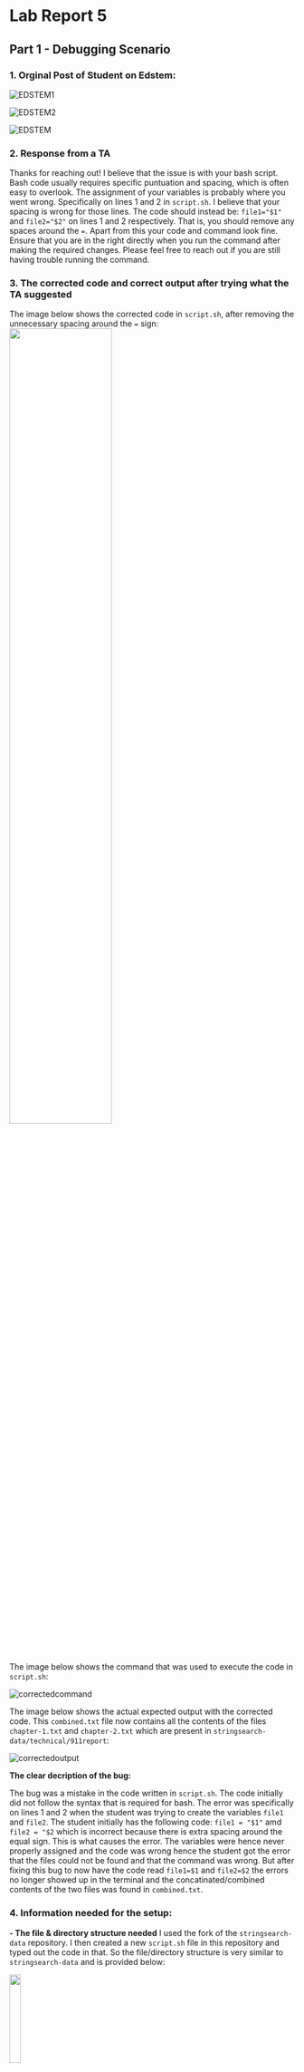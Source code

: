 # Lab Report 5 #

## Part 1 - Debugging Scenario ##

### 1. Orginal Post of Student on Edstem: ###
![EDSTEM1](edstem1.png)

![EDSTEM2](edstem2.png)

![EDSTEM](edstem.png)

### 2. Response from a TA ###
Thanks for reaching out! I believe that the issue is with your bash script. Bash code usually requires specific puntuation and spacing, which is often easy to overlook. The assignment of your variables is probably where you went wrong. Specifically on lines 1 and 2 in `script.sh`. I believe that your spacing is wrong for those lines. The code should instead be: `file1="$1"` and `file2="$2"` on lines 1 and 2 respectively. That is, you should remove any spaces around the `=`. Apart from this your code and command look fine. Ensure that you are in the right directly when you run the command after making the required changes. Please feel free to reach out if you are still having trouble running the command.


### 3. The corrected code and correct output after trying what the TA suggested ###

The image below shows the corrected code in `script.sh`, after removing the unnecessary spacing around the `=` sign:
<img src="correctedcode.png" width="60%" height="60%" />

The image below shows the command that was used to execute the code in `script.sh`:

![correctedcommand](correctedcommand.png)

The image below shows the actual expected output with the corrected code. This `combined.txt` file now contains all the contents of the files `chapter-1.txt` and `chapter-2.txt` which are present in `stringsearch-data/technical/911report`:

![correctedoutput](correctedoutput.png)

**The clear decription of the bug:** 

The bug was a mistake in the code written in `script.sh`. The code initially did not follow the syntax that is required for bash. The error was specifically on lines 1 and 2 when the student was trying to create the variables `file1` and `file2`. The student initially has the following code: `file1 = "$1"` amd `file2 = "$2` which is incorrect because there is extra spacing around the equal sign. This is what causes the error. The variables were hence never properly assigned and the code was wrong hence the student got the error that the files could not be found and that the command was wrong. But after fixing this bug to now have the code read `file1=$1` and `file2=$2` the errors no longer showed up in the terminal and the concatinated/combined contents of the two files was found in `combined.txt`.

### 4. Information needed for the setup: ###

**- The file & directory structure needed**
I used the fork of the `stringsearch-data` repository. I then created a new `script.sh` file in this repository and typed out the code in that. So the file/directory structure is very similar to `stringsearch-data` and is provided below:

 <img src="file.png" width="20%" height="20%" />

**- The contents of each file before fixing the bug**
This was the `script.sh` file with the bug (i.e unnecessary spacing around `=`):

![scriptBefore](scriptBefore.png)


These were the contents of the two files that I utilized in my command. I wanted to combine the contents `technical/911report/chapter-1.txt` and `technical/911report/chapter-1.txt` into the file `combined.txt`.

`chapter-1.txt`:

![chapter1](chapter1.png)

`chapter-2.txt`:

![chapter2](chapter2.png)

This was `combined.txt` when the bug was present. The code still created the file, but it remained empty, without the contents of `chapter-1.txt` and `chapter-1.txt`.

![combinedBefore](combinedBefore.png)


**- The full command line (or lines) you ran to trigger the bug**
After using `cd stringsearch-data` to enter the required directory, I typed out the following command on the command line:

![commandline](commandLine.png)

This was the exact command that I ran, which triggered the bug, The screenshot above also includes the resultant errors that came up when I ran the command.

**- A description of what to edit to fix the bug**

To fix the errors and to ensure that the contents of the two files are actually combined and added to `combined.txt`, I fixed the code in `script.sh`. The code in `script.sh` should be edited to match the following screenshot:

![correctedcode](correctedcode.png)

That is, the spaces around the `=` in lines 1 and 2 have to removed, since the initial code does not follow the right syntax required for bash to assign variables. After fixing this error, the command should run without errors, and the combined contents of the two text files will be added into the file `combined.txt`.
